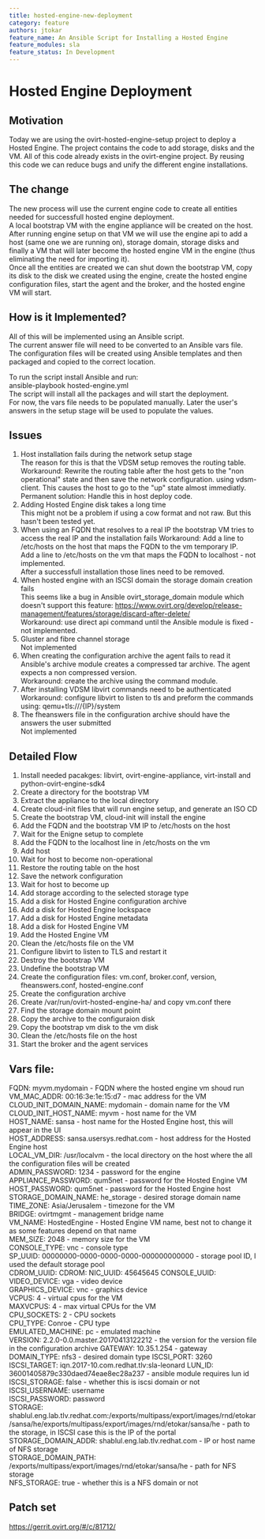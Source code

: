 ```yaml
---
title: hosted-engine-new-deployment
category: feature
authors: jtokar
feature_name: An Ansible Script for Installing a Hosted Engine
feature_modules: sla
feature_status: In Development 
---
```


# Hosted Engine Deployment 

## Motivation 

Today we are using the ovirt-hosted-engine-setup project to deploy a Hosted Engine. The project contains the code to add storage, 
disks and the VM. All of this code already exists in the ovirt-engine project. By reusing this code we can reduce bugs and unify
the different engine installations. 

## The change 

The new process will use the current engine code to create all entities needed for successfull hosted engine deployment.   
A local bootstrap VM with the engine appliance will be created on the host. After running engine setup on that VM we will use the 
engine api to add a host (same one we are running on), storage domain, storage disks and finally a VM that will later become the 
hosted engine VM in the engine (thus eliminating the need for importing it).   
Once all the entities are created we can shut down the bootstrap VM, copy its disk to the disk we created using the engine, create the hosted engine configuration files, start the agent and the broker, and the hosted engine VM will start.   

## How is it Implemented?

All of this will be implemented using an Ansible script.  
The current answer file will need to be converted to an Ansible vars file.   
The configuration files will be created using Ansible templates and then packaged and copied to the correct location. 

To run the script install Ansible and run:   
    ansible-playbook hosted-engine.yml   
The script will install all the packages and will start the deployment.   
For now, the vars file needs to be populated manually. Later the user's answers in the setup stage will be used to populate the values. 

## Issues

1. Host installation fails during the network setup stage  
   The reason for this is that the VDSM setup removes the routing table.   
   Workaround: Rewrite the routing table after the host gets to the "non operational" state and then save the network configuration. 
   using vdsm-client. This causes the host to go to the "up" state almost immediatly.   
   Permanent solution: Handle this in host deploy code.   
2. Adding Hosted Engine disk takes a long time   
   This might not be a problem if using a cow format and not raw. But this hasn't been tested yet.   
3. When using an FQDN that resolves to a real IP the bootstrap VM tries to access the real IP and the installation fails 
   Workaround: Add a line to /etc/hosts on the host that maps the FQDN to the vm temporary IP.  
               Add a line to /etc/hosts on the vm that maps the FQDN to localhost - not implemented.   
   After a successfull installation those lines need to be removed.   
4. When hosted engine with an ISCSI domain the storage domain creation fails  
   This seems like a bug in Ansible ovirt_storage_domain module which doesn't support this feature: 
   https://www.ovirt.org/develop/release-management/features/storage/discard-after-delete/  
   Workaround: use direct api command until the Ansible module is fixed - not implemented.   
5. Gluster and fibre channel storage  
   Not implemented   
6. When creating the configuration archive the agent fails to read it  
   Ansible's archive module creates a compressed tar archive. The agent expects a non compressed version.   
   Workaround: create the archive using the command module.    
7. After installing VDSM libvirt commands need to be authenticated  
   Workaround: configure libvirt to listen to tls and preform the commands using: qemu+tls:///{IP}/system
8. The fheanswers file in the configuration archive should have the answers the user submitted   
   Not implemented

## Detailed Flow

1. Install needed pacakges: libvirt, ovirt-engine-appliance, virt-install and python-ovirt-engine-sdk4
2. Create a directory for the bootstrap VM 
3. Extract the appliance to the local directory
4. Create cloud-init files that will run engine setup, and generate an ISO CD 
5. Create the bootstrap VM, cloud-init will install the engine
6. Add the FQDN and the bootstrap VM IP to /etc/hosts on the host
7. Wait for the Enigne setup to complete
8. Add the FQDN to the localhost line in /etc/hosts on the vm 
9. Add host 
10. Wait for host to become non-operational
11. Restore the routing table on the host
12. Save the network configuration 
13. Wait for host to become up
14. Add storage according to the selected storage type 
15. Add a disk for Hosted Engine configuration archive 
16. Add a disk for Hosted Engine lockspace
17. Add a disk for Hosted Engine metadata
18. Add a disk for Hosted Engine VM 
19. Add the Hosted Engine VM
20. Clean the /etc/hosts file on the VM
21. Configure libvirt to listen to TLS and restart it
23. Destroy the bootstrap VM 
23. Undefine the bootstrap VM
24. Create the configuration files: vm.conf, broker.conf, version, fheanswers.conf, hosted-engine.conf
25. Create the configuration archive 
26. Create /var/run/ovirt-hosted-engine-ha/ and copy vm.conf there  
27. Find the storage domain mount point 
28. Copy the archive to the configuraion disk 
29. Copy the bootstrap vm disk to the vm disk
30. Clean the /etc/hosts file on the host
31. Start the broker and the agent services  

## Vars file: 

FQDN: myvm.mydomain - FQDN where the hosted engine vm shoud run   
VM_MAC_ADDR: 00:16:3e:1e:15:d7 - mac address for the VM   
CLOUD_INIT_DOMAIN_NAME: mydomain - domain name for the VM  
CLOUD_INIT_HOST_NAME: myvm - host name for the VM   
HOST_NAME: sansa - host name for the Hosted Engine host, this will appear in the UI  
HOST_ADDRESS: sansa.usersys.redhat.com - host address for the Hosted Engine host  
LOCAL_VM_DIR: /usr/localvm - the local directory on the host where the all the configuration files will be created   
ADMIN_PASSWORD: 1234 - password for the engine   
APPLIANCE_PASSWORD: qum5net - password for the Hosted Engine VM   
HOST_PASSWORD: qum5net - password for the Hosted Engine host   
STORAGE_DOMAIN_NAME: he_storage - desired storage domain name   
TIME_ZONE: Asia/Jerusalem - timezone for the VM   
BRIDGE: ovirtmgmt - management bridge name   
VM_NAME: HostedEngine - Hosted Engine VM name, best not to change it as some features depend on that name   
MEM_SIZE: 2048 - memory size for the VM  
CONSOLE_TYPE: vnc - console type   
SP_UUID: 00000000-0000-0000-0000-000000000000 - storage pool ID, I used the default storage pool   
CDROM_UUID:
CDROM:
NIC_UUID: 45645645 
CONSOLE_UUID:
VIDEO_DEVICE: vga - video device   
GRAPHICS_DEVICE: vnc - graphics device  
VCPUS: 4 - virtual cpus for the VM  
MAXVCPUS: 4 - max virtual CPUs for the VM   
CPU_SOCKETS: 2 - CPU sockets   
CPU_TYPE: Conroe - CPU type   
EMULATED_MACHINE: pc  - emulated machine   
VERSION: 2.2.0-0.0.master.20170413122212 - the version for the version file in the configuration archive
GATEWAY: 10.35.1.254 - gateway 
DOMAIN_TYPE: nfs3 - desired domain type 
ISCSI_PORT: 3260 
ISCSI_TARGET: iqn.2017-10.com.redhat.tlv:sla-leonard
LUN_ID: 36001405879c330daed74eae8ec28a237 - ansible module requires lun id   
ISCSI_STORAGE: false - whether this is iscsi domain or not      
ISCSI_USERNAME: username  
ISCSI_PASSWORD: password  
STORAGE: shablul.eng.lab.tlv.redhat.com:/exports/multipass/export/images/rnd/etokar/sansa/he/exports/multipass/export/images/rnd/etokar/sansa/he - path to the storage, in ISCSI case this is the IP of the portal     
STORAGE_DOMAIN_ADDR: shablul.eng.lab.tlv.redhat.com - IP or host name of NFS storage     
STORAGE_DOMAIN_PATH: /exports/multipass/export/images/rnd/etokar/sansa/he - path for NFS storage    
NFS_STORAGE: true - whether this is a NFS domain or not   

## Patch set
https://gerrit.ovirt.org/#/c/81712/







